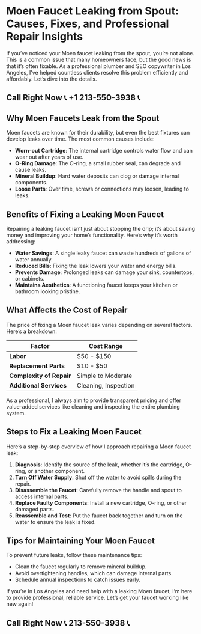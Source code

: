 # Moen Faucet Leaking from Spout: Causes, Fixes, and Professional Repair Insights  

If you’ve noticed your Moen faucet leaking from the spout, you’re not alone. This is a common issue that many homeowners face, but the good news is that it’s often fixable. As a professional plumber and SEO copywriter in Los Angeles, I’ve helped countless clients resolve this problem efficiently and affordably. Let’s dive into the details.  

## Call Right Now 📞 +1 213-550-3938 📞

## Why Moen Faucets Leak from the Spout  

Moen faucets are known for their durability, but even the best fixtures can develop leaks over time. The most common causes include:  
- **Worn-out Cartridge**: The internal cartridge controls water flow and can wear out after years of use.  
- **O-Ring Damage**: The O-ring, a small rubber seal, can degrade and cause leaks.  
- **Mineral Buildup**: Hard water deposits can clog or damage internal components.  
- **Loose Parts**: Over time, screws or connections may loosen, leading to leaks.  

## Benefits of Fixing a Leaking Moen Faucet  

Repairing a leaking faucet isn’t just about stopping the drip; it’s about saving money and improving your home’s functionality. Here’s why it’s worth addressing:  
- **Water Savings**: A single leaky faucet can waste hundreds of gallons of water annually.  
- **Reduced Bills**: Fixing the leak lowers your water and energy bills.  
- **Prevents Damage**: Prolonged leaks can damage your sink, countertops, or cabinets.  
- **Maintains Aesthetics**: A functioning faucet keeps your kitchen or bathroom looking pristine.  

## What Affects the Cost of Repair  

The price of fixing a Moen faucet leak varies depending on several factors. Here’s a breakdown:  

| **Factor**               | **Cost Range**       |  
|---------------------------|-----------------------|  
| **Labor**                | $50 - $150           |  
| **Replacement Parts**    | $10 - $50            |  
| **Complexity of Repair** | Simple to Moderate   |  
| **Additional Services**  | Cleaning, Inspection |  

As a professional, I always aim to provide transparent pricing and offer value-added services like cleaning and inspecting the entire plumbing system.  

## Steps to Fix a Leaking Moen Faucet  

Here’s a step-by-step overview of how I approach repairing a Moen faucet leak:  

1. **Diagnosis**: Identify the source of the leak, whether it’s the cartridge, O-ring, or another component.  
2. **Turn Off Water Supply**: Shut off the water to avoid spills during the repair.  
3. **Disassemble the Faucet**: Carefully remove the handle and spout to access internal parts.  
4. **Replace Faulty Components**: Install a new cartridge, O-ring, or other damaged parts.  
5. **Reassemble and Test**: Put the faucet back together and turn on the water to ensure the leak is fixed.  

## Tips for Maintaining Your Moen Faucet  

To prevent future leaks, follow these maintenance tips:  
- Clean the faucet regularly to remove mineral buildup.  
- Avoid overtightening handles, which can damage internal parts.  
- Schedule annual inspections to catch issues early.  

If you’re in Los Angeles and need help with a leaking Moen faucet, I’m here to provide professional, reliable service. Let’s get your faucet working like new again!
## Call Right Now 📞 213-550-3938 📞